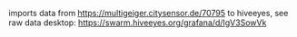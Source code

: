 imports data from 
https://multigeiger.citysensor.de/70795
to hiveeyes, see raw data desktop:
https://swarm.hiveeyes.org/grafana/d/IgV3SowVk
